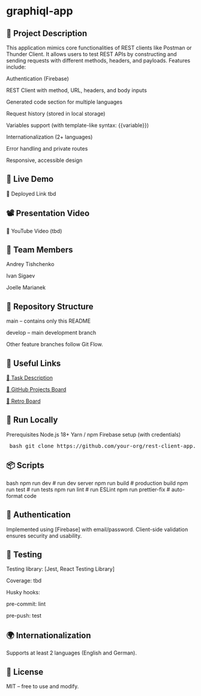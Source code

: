 # graphiql-app

## 📌 Project Description
This application mimics core functionalities of REST clients like Postman or Thunder Client. It allows users to test REST APIs by constructing and sending requests with different methods, headers, and payloads. Features include:

Authentication (Firebase)

REST Client with method, URL, headers, and body inputs

Generated code section for multiple languages

Request history (stored in local storage)

Variables support (with template-like syntax: {{variable}})

Internationalization (2+ languages)

Error handling and private routes

Responsive, accessible design


## 🚀 Live Demo 
🔗 Deployed Link tbd

## 📽️ Presentation Video
🎥 YouTube Video (tbd)

## 👥 Team Members
Andrey Tishchenko

Ivan Sigaev

Joelle Marianek

## 📁 Repository Structure
main – contains only this README

develop – main development branch

Other feature branches follow Git Flow.

## 🔗 Useful Links
[📝 Task Description](https://github.com/rolling-scopes-school/tasks/blob/master/react/modules/tasks/final.md)

[🎯 GitHub Projects Board](https://github.com/users/woodo01/projects/1)

[🔄 Retro Board](https://trello.com/b/zuz53dWh/retro)


## 🧪 Run Locally
Prerequisites
Node.js 18+
Yarn / npm
Firebase setup (with credentials)

<pre> bash git clone https://github.com/your-org/rest-client-app.git cd rest-client-app npm install npm run dev</pre>

## 📦 Scripts
bash
npm run dev             # run dev server
npm run build           # production build
npm run test            # run tests
npm run lint            # run ESLint
npm run prettier-fix    # auto-format code

## 🔐 Authentication
Implemented using [Firebase] with email/password. Client-side validation ensures security and usability.

## 🧪 Testing
Testing library: [Jest, React Testing Library]

Coverage: tbd

Husky hooks:

pre-commit: lint

pre-push: test

## 🌍 Internationalization
Supports at least 2 languages (English and German).

## 📜 License
MIT – free to use and modify.
